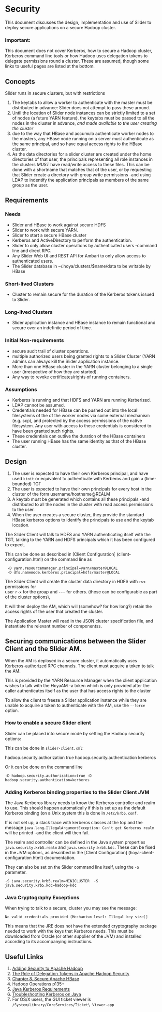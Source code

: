 <!---
   Licensed to the Apache Software Foundation (ASF) under one or more
   contributor license agreements.  See the NOTICE file distributed with
   this work for additional information regarding copyright ownership.
   The ASF licenses this file to You under the Apache License, Version 2.0
   (the "License"); you may not use this file except in compliance with
   the License.  You may obtain a copy of the License at

       http://www.apache.org/licenses/LICENSE-2.0

   Unless required by applicable law or agreed to in writing, software
   distributed under the License is distributed on an "AS IS" BASIS,
   WITHOUT WARRANTIES OR CONDITIONS OF ANY KIND, either express or implied.
   See the License for the specific language governing permissions and
   limitations under the License.
-->

# Security

This document discusses the design, implementation and use of Slider
to deploy secure applications on a secure Hadoop cluster.

### Important:
 
This document does not cover Kerberos, how to secure a Hadoop cluster, Kerberos
command line tools or how Hadoop uses delegation tokens to delegate permissions
round a cluster. These are assumed, though some links to useful pages are
listed at the bottom. 


## Concepts

Slider runs in secure clusters, but with restrictions

1. The keytabs to allow a worker to authenticate with the master must
   be distributed in advance: Slider does not attempt to pass these around.
1. Until the location of Slider node instances can be strictly limited to
  a set of nodes (a future YARN feature), the keytabs must be passed to
  all the nodes in the cluster in advance, *and made available to the
  user creating the cluster*
1. due to the way that HBase and accumulo authenticate worker nodes to
  the masters, any HBase node running on a server must authenticate as
  the same principal, and so have equal access rights to the HBase cluster.
1. As the data directories for a slider cluster are created under the home
  directories of that user, the principals representing all role instances
  in the clusters *MUST* have read/write access to these files. This can be
  done with a shortname that matches that of the user, or by requesting
  that Slider create a directory with group write permissions -and using LDAP
  to indentify the application principals as members of the same group
  as the user.


## Requirements


### Needs
*  Slider and HBase to work against secure HDFS
*  Slider to work with secure YARN.
*  Slider to start a secure HBase cluster
*  Kerberos and ActiveDirectory to perform the authentication.
*  Slider to only allow cluster operations by authenticated users -command line and direct RPC. 
*  Any Slider Web UI and REST API for Ambari to only allow access to authenticated users.
*  The Slider database in ~/.hoya/clusters/$name/data to be writable by HBase


### Short-lived Clusters
*  Cluster to remain secure for the duration of the Kerberos tokens issued to Slider.


### Long-lived Clusters

*  Slider application instance and HBase instance to remain functional and secure over an indefinite period of time.

### Initial Non-requirements
*  secure audit trail of cluster operations.
*  multiple authorized users being granted rights to a Slider Cluster (YARN admins can always kill the Slider application instance.
*  More than one HBase cluster in the YARN cluster belonging to a single user (irrespective of how they are started).
*  Any way to revoke certificates/rights of running containers.

### Assumptions
*  Kerberos is running and that HDFS and YARN are running Kerberized.
*  LDAP cannot be assumed. 
*  Credentials needed for HBase can be pushed out into the local filesystems of 
  the of the worker nodes via some external mechanism (e.g. scp), and protected by
  the access permissions of the native filesystem. Any user with access to these
  credentials is considered to have been granted such rights.
*  These credentials can  outlive the duration of the HBase containers
*  The user running HBase has the same identity as that of the HBase cluster.

## Design


1. The user is expected to have their own Kerberos principal, and have used `kinit`
  or equivalent to authenticate with Kerberos and gain a (time-bounded) TGT
1. The user is expected to have their own principals for every host in the cluster of the form
  username/hostname@REALM
1. A keytab must be generated which contains all these principals -and distributed
  to all the nodes in the cluster with read access permissions to the user.
1. When the user creates a secure cluster, they provide the standard HBase kerberos options
  to identify the principals to use and the keytab location.

The Slider Client will talk to HDFS and YARN authenticating itself with the TGT,
talking to the YARN and HDFS principals which it has been configured to expect.

This can be done as described in [Client Configuration] (client-configuration.html) on the command line as

     -D yarn.resourcemanager.principal=yarn/master@LOCAL 
     -D dfs.namenode.kerberos.principal=hdfs/master@LOCAL

The Slider Client will create the cluster data directory in HDFS with `rwx` permissions for  
user `r-x` for the group and `---` for others. (these can be configurable as part of the cluster options), 

It will then deploy the AM, which will (somehow? for how long?) retain the access
rights of the user that created the cluster.

The Application Master will read in the JSON cluster specification file, and instantiate the
relevant number of componentss. 


## Securing communications between the Slider Client and the Slider AM.

When the AM is deployed in a secure cluster,
it automatically uses Kerberos-authorized RPC channels. The client must acquire a
token to talk the AM. 

This is provided by the YARN Resource Manager when the client application
wishes to talk with the HoyaAM -a token which is only provided after
the caller authenticates itself as the user that has access rights
to the cluster

To allow the client to freeze a Slider application instance while they are unable to acquire
a token to authenticate with the AM, use the `--force` option.

### How to enable a secure Slider client

Slider can be placed into secure mode by setting the Hadoop security options:

This can be done in `slider-client.xml`:


  <property>
    <name>hadoop.security.authorization</name>
    <value>true</value>
  </property>

  <property>
    <name>hadoop.security.authentication</name>
    <value>kerberos</value>
  </property>


Or it can be done on the command line

    -D hadoop.security.authorization=true -D hadoop.security.authentication=kerberos

### Adding Kerberos binding properties to the Slider Client JVM

The Java Kerberos library needs to know the Kerberos controller and
realm to use. This should happen automatically if this is set up as the
default Kerberos binding (on a Unix system this is done in `/etc/krb5.conf`.

If is not set up, a stack trace with kerberos classes at the top and
the message `java.lang.IllegalArgumentException: Can't get Kerberos realm`
will be printed -and the client will then fail.

The realm and controller can be defined in the Java system properties
`java.security.krb5.realm` and `java.security.krb5.kdc`. These can be fixed
in the JVM options, as described in the [Client Configuration] (hoya-client-configuration.html)
documentation.

They can also be set on the Slider command line itself, using the `-S` parameter.

    -S java.security.krb5.realm=MINICLUSTER  -S java.security.krb5.kdc=hadoop-kdc

### Java Cryptography Exceptions 


When trying to talk to a secure, cluster you may see the message:

    No valid credentials provided (Mechanism level: Illegal key size)]

This means that the JRE does not have the extended cryptography package
needed to work with the keys that Kerberos needs. This must be downloaded
from Oracle (or other supplier of the JVM) and installed according to
its accompanying instructions.

## Useful Links

1. [Adding Security to Apache Hadoop](http://hortonworks.com/wp-content/uploads/2011/10/security-design_withCover-1.pdf)
1. [The Role of Delegation Tokens in Apache Hadoop Security](http://hortonworks.com/blog/the-role-of-delegation-tokens-in-apache-hadoop-security/)
1. [Chapter 8. Secure Apache HBase](http://hbase.apache.org/book/security.html)
1. Hadoop Operations p135+
1. [Java Kerberos Requirements](http://docs.oracle.com/javase/7/docs/technotes/guides/security/jgss/tutorials/KerberosReq.htmla)
1. [Troubleshooting Kerberos on Java](http://docs.oracle.com/javase/7/docs/technotes/guides/security/jgss/tutorials/Troubleshooting.html)
1. For OS/X users, the GUI ticket viewer is `/System/Library/CoreServices/Ticket\ Viewer.app`



